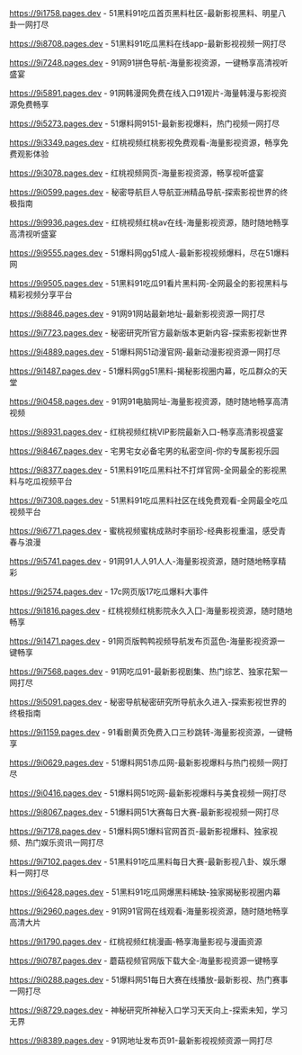 
https://9i1758.pages.dev - 51黑料91吃瓜首页黑料杜区-最新影视黑料、明星八卦一网打尽

https://9i8708.pages.dev - 51黑料91吃瓜黑料在线app-最新影视视频一网打尽

https://9i7248.pages.dev - 91网91拼色导航-海量影视资源，一键畅享高清视听盛宴

https://9i5891.pages.dev - 91网韩漫网免费在线入口91观片-海量韩漫与影视资源免费畅享

https://9i5273.pages.dev - 51爆料网9151-最新影视爆料，热门视频一网打尽

https://9i3349.pages.dev - 红桃视频红桃影视免费观看-海量影视资源，畅享免费观影体验

https://9i3078.pages.dev - 红桃视频网页-海量影视资源，畅享视听盛宴

https://9i0599.pages.dev - 秘密导航巨人导航亚洲精品导航-探索影视世界的终极指南

https://9i9936.pages.dev - 红桃视频红桃av在线-海量影视资源，随时随地畅享高清视听盛宴

https://9i9555.pages.dev - 51爆料网gg51成人-最新影视视频爆料，尽在51爆料网

https://9i9505.pages.dev - 51黑料91吃瓜91看片黑料网-全网最全的影视黑料与精彩视频分享平台

https://9i8846.pages.dev - 91网91网站最新地址-最新影视资源一网打尽

https://9i7723.pages.dev - 秘密研究所官方最新版本更新内容-探索影视新世界

https://9i4889.pages.dev - 51爆料网51动漫官网-最新动漫影视资源一网打尽

https://9i1487.pages.dev - 51爆料网gg51黑料-揭秘影视圈内幕，吃瓜群众的天堂

https://9i0458.pages.dev - 91网91电脑网址-海量影视资源，随时随地畅享高清视频

https://9i8931.pages.dev - 红桃视频红桃VIP影院最新入口-畅享高清影视盛宴

https://9i8467.pages.dev - 宅男宅女必备宅男的私密空间-你的专属影视乐园

https://9i8377.pages.dev - 51黑料91吃瓜黑料社不打烊官网-全网最全的影视黑料与吃瓜视频平台

https://9i7308.pages.dev - 51黑料91吃瓜黑料社区在线免费观看-全网最全吃瓜视频平台

https://9i6771.pages.dev - 蜜桃视频蜜桃成熟时李丽珍-经典影视重温，感受青春与浪漫

https://9i5741.pages.dev - 91网91人人91人人-海量影视资源，随时随地畅享精彩

https://9i2574.pages.dev - 17c网页版17吃瓜爆料大事件

https://9i1816.pages.dev - 红桃视频红桃影院永久入囗-海量影视资源，随时随地畅享

https://9i1471.pages.dev - 91网页版鸭鸭视频导航发布页蓝色-海量影视资源一键畅享

https://9i7568.pages.dev - 91网吃瓜91-最新影视剧集、热门综艺、独家花絮一网打尽

https://9i5091.pages.dev - 秘密导航秘密研究所导航永久进入-探索影视世界的终极指南

https://9i1159.pages.dev - 91看剧黄页免费入口三秒跳转-海量影视资源，一键畅享

https://9i0629.pages.dev - 51爆料网51赤瓜网-最新影视爆料与热门视频一网打尽

https://9i0416.pages.dev - 51爆料网51吃网-最新影视爆料与美食视频一网打尽

https://9i8067.pages.dev - 51爆料网51大赛每日大赛-最新影视视频一网打尽

https://9i7178.pages.dev - 51爆料网51爆料官网首页-最新影视爆料、独家视频、热门娱乐资讯一网打尽

https://9i7102.pages.dev - 51黑料91吃瓜黑料每日大赛-最新影视八卦、娱乐爆料一网打尽

https://9i6428.pages.dev - 51黑料91吃瓜网爆黑料稀缺-独家揭秘影视圈内幕

https://9i2960.pages.dev - 91网91官网在线观看-海量影视资源，随时随地畅享高清大片

https://9i1790.pages.dev - 红桃视频红桃漫画-畅享海量影视与漫画资源

https://9i0787.pages.dev - 蘑菇视频官网版下载大全-海量影视资源一键畅享

https://9i0288.pages.dev - 51爆料网51每日大赛在线播放-最新影视、热门赛事一网打尽

https://9i8729.pages.dev - 神秘研究所神秘入口学习天天向上-探索未知，学习无界

https://9i8389.pages.dev - 91网地址发布页91-最新影视视频资源一网打尽
